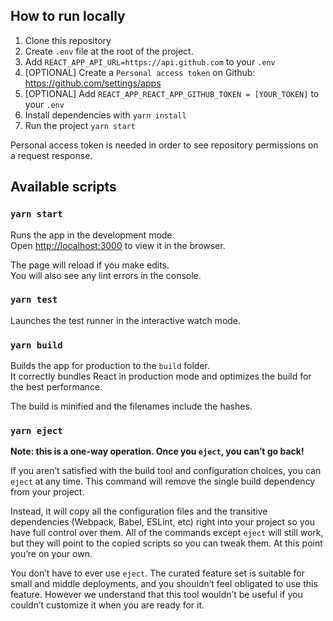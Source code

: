 ## How to run locally

1. Clone this repository
2. Create `.env` file at the root of the project.
3. Add `REACT_APP_API_URL=https://api.github.com` to your `.env`
4. [OPTIONAL] Create a `Personal access token` on Github: https://github.com/settings/apps
5. [OPTIONAL] Add `REACT_APP_REACT_APP_GITHUB_TOKEN = [YOUR_TOKEN]` to your `.env`
6. Install dependencies with `yarn install`
7. Run the project `yarn start`

Personal access token is needed in order to see repository permissions on a request response.

## Available scripts

### `yarn start`

Runs the app in the development mode.<br />
Open [http://localhost:3000](http://localhost:3000) to view it in the browser.

The page will reload if you make edits.<br />
You will also see any lint errors in the console.

### `yarn test`

Launches the test runner in the interactive watch mode.<br />

### `yarn build`

Builds the app for production to the `build` folder.<br />
It correctly bundles React in production mode and optimizes the build for the best performance.

The build is minified and the filenames include the hashes.<br />

### `yarn eject`

**Note: this is a one-way operation. Once you `eject`, you can’t go back!**

If you aren’t satisfied with the build tool and configuration choices, you can `eject` at any time. This command will remove the single build dependency from your project.

Instead, it will copy all the configuration files and the transitive dependencies (Webpack, Babel, ESLint, etc) right into your project so you have full control over them. All of the commands except `eject` will still work, but they will point to the copied scripts so you can tweak them. At this point you’re on your own.

You don’t have to ever use `eject`. The curated feature set is suitable for small and middle deployments, and you shouldn’t feel obligated to use this feature. However we understand that this tool wouldn’t be useful if you couldn’t customize it when you are ready for it.
